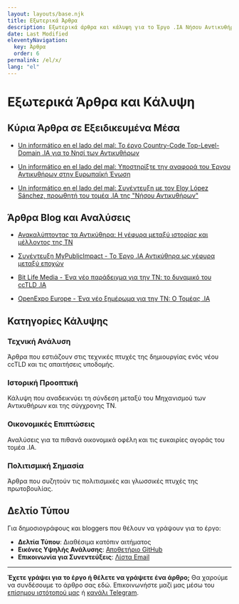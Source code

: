 ```yaml
---
layout: layouts/base.njk
title: Εξωτερικά Άρθρα
description: Εξωτερικά άρθρα και κάλυψη για το Έργο .IA Νήσου Αντικυθήρων.
date: Last Modified
eleventyNavigation:
  key: Άρθρα
  order: 6
permalink: /el/x/
lang: "el"
---
```

# Εξωτερικά Άρθρα και Κάλυψη

## Κύρια Άρθρα σε Εξειδικευμένα Μέσα

- [Un informático en el lado del mal: Το έργο Country-Code Top-Level-Domain .IA για το Νησί των Αντικυθήρων](https://www.elladodelmal.com/2023/12/el-proyecto-del-country-code-top-level.html?m=1)

- [Un informático en el lado del mal: Υποστηρίξτε την αναφορά του Έργου Αντικυθήρων στην Ευρωπαϊκή Ένωση](https://www.elladodelmal.com/2024/02/apoya-la-peticion-del-proyecto-de.html)

- [Un informático en el lado del mal: Συνέντευξη με τον Eloy López Sánchez, προωθητή του τομέα .IA της "Νήσου Αντικυθήρων"](https://www.elladodelmal.com/2024/06/entrevista-eloy-lopez-sanchez-impulsor.html)

## Άρθρα Blog και Αναλύσεις

- [Ανακαλύπτοντας τα Αντικύθηρα: Η γέφυρα μεταξύ ιστορίας και μέλλοντος της ΤΝ](https://elswork.wordpress.com/2023/12/03/descubriendo-anticitera-el-puente-entre-la-historia-y-el-futuro-de-la-ia/)

- [Συνέντευξη MyPublicImpact - Το Έργο .IA Αντικύθηρα ως γέφυρα μεταξύ εποχών](https://mypublicimpact.com/2024/02/02/el-proyecto-ia-anticitera-como-puente-entre-epocas-entrevista-con-eloy-lopez-sanchez/)

- [Bit Life Media - Ένα νέο παράδειγμα για την ΤΝ: το δυναμικό του ccTLD .IA](https://bitlifemedia.com/2024/03/un-nuevo-paradigma-para-la-ia-el-potencial-del-cctld-ia/)

- [OpenExpo Europe - Ένα νέο ξημέρωμα για την ΤΝ: Ο Τομέας .IA](https://openexpoeurope.com/es/un-nuevo-amanecer-para-la-ia-el-dominio-ia/)

## Κατηγορίες Κάλυψης

### **Τεχνική Ανάλυση**
Άρθρα που εστιάζουν στις τεχνικές πτυχές της δημιουργίας ενός νέου ccTLD και τις απαιτήσεις υποδομής.

### **Ιστορική Προοπτική**
Κάλυψη που αναδεικνύει τη σύνδεση μεταξύ του Μηχανισμού των Αντικυθήρων και της σύγχρονης ΤΝ.

### **Οικονομικές Επιπτώσεις**
Αναλύσεις για τα πιθανά οικονομικά οφέλη και τις ευκαιρίες αγοράς του τομέα .IA.

### **Πολιτισμική Σημασία**
Άρθρα που συζητούν τις πολιτισμικές και γλωσσικές πτυχές της πρωτοβουλίας.

## Δελτίο Τύπου

Για δημοσιογράφους και bloggers που θέλουν να γράψουν για το έργο:

- **Δελτία Τύπου**: Διαθέσιμα κατόπιν αιτήματος
- **Εικόνες Υψηλής Ανάλυσης**: [Αποθετήριο GitHub](https://github.com/elswork/anticitera.deft.work)
- **Επικοινωνία για Συνεντεύξεις**: [Λίστα Email](https://docs.google.com/forms/d/e/1FAIpQLSeptFS3-XMVTeBFQzDEl1O55hkXhtOgYmMSEfpLLJk11UZEOA/viewform?usp=sf_link)

---

**Έχετε γράψει για το έργο ή θέλετε να γράψετε ένα άρθρο;** Θα χαρούμε να συνδέσουμε το άρθρο σας εδώ. Επικοινωνήστε μαζί μας μέσω του [επίσημου ιστότοπού μας](https://anticitera.deft.work) ή [κανάλι Telegram](https://t.me/+oAeZGMsePDg2ZDI0).